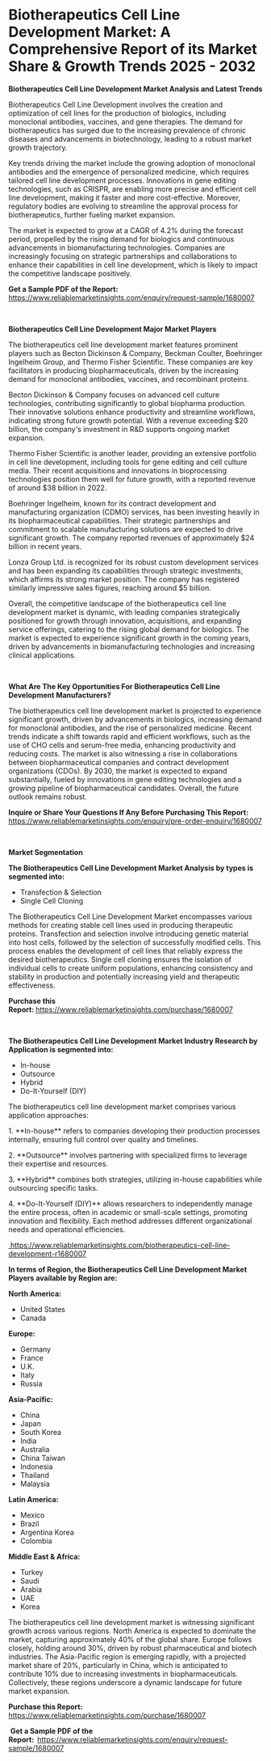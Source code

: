<p><h1>Biotherapeutics Cell Line Development Market: A Comprehensive Report of its Market Share & Growth Trends 2025 - 2032</h1></p><p><strong>Biotherapeutics Cell Line Development Market Analysis and Latest Trends</strong></p>
<p><p>Biotherapeutics Cell Line Development involves the creation and optimization of cell lines for the production of biologics, including monoclonal antibodies, vaccines, and gene therapies. The demand for biotherapeutics has surged due to the increasing prevalence of chronic diseases and advancements in biotechnology, leading to a robust market growth trajectory. </p><p>Key trends driving the market include the growing adoption of monoclonal antibodies and the emergence of personalized medicine, which requires tailored cell line development processes. Innovations in gene editing technologies, such as CRISPR, are enabling more precise and efficient cell line development, making it faster and more cost-effective. Moreover, regulatory bodies are evolving to streamline the approval process for biotherapeutics, further fueling market expansion.</p><p>The market is expected to grow at a CAGR of 4.2% during the forecast period, propelled by the rising demand for biologics and continuous advancements in biomanufacturing technologies. Companies are increasingly focusing on strategic partnerships and collaborations to enhance their capabilities in cell line development, which is likely to impact the competitive landscape positively.</p></p>
<p><strong>Get a Sample PDF of the Report:&nbsp;</strong> <a href="https://www.reliablemarketinsights.com/enquiry/request-sample/1680007?utm_campaign=3037&utm_medium=2&utm_source=Github&utm_content=ia&utm_term=13042025&utm_id=biotherapeutics-cell-line-development">https://www.reliablemarketinsights.com/enquiry/request-sample/1680007</a></p>
<p>&nbsp;</p>
<p><strong>Biotherapeutics Cell Line Development Major Market Players</strong></p>
<p><p>The biotherapeutics cell line development market features prominent players such as Becton Dickinson & Company, Beckman Coulter, Boehringer Ingelheim Group, and Thermo Fisher Scientific. These companies are key facilitators in producing biopharmaceuticals, driven by the increasing demand for monoclonal antibodies, vaccines, and recombinant proteins.</p><p>Becton Dickinson & Company focuses on advanced cell culture technologies, contributing significantly to global biopharma production. Their innovative solutions enhance productivity and streamline workflows, indicating strong future growth potential. With a revenue exceeding $20 billion, the company's investment in R&D supports ongoing market expansion.</p><p>Thermo Fisher Scientific is another leader, providing an extensive portfolio in cell line development, including tools for gene editing and cell culture media. Their recent acquisitions and innovations in bioprocessing technologies position them well for future growth, with a reported revenue of around $38 billion in 2022.</p><p>Boehringer Ingelheim, known for its contract development and manufacturing organization (CDMO) services, has been investing heavily in its biopharmaceutical capabilities. Their strategic partnerships and commitment to scalable manufacturing solutions are expected to drive significant growth. The company reported revenues of approximately $24 billion in recent years.</p><p>Lonza Group Ltd. is recognized for its robust custom development services and has been expanding its capabilities through strategic investments, which affirms its strong market position. The company has registered similarly impressive sales figures, reaching around $5 billion.</p><p>Overall, the competitive landscape of the biotherapeutics cell line development market is dynamic, with leading companies strategically positioned for growth through innovation, acquisitions, and expanding service offerings, catering to the rising global demand for biologics. The market is expected to experience significant growth in the coming years, driven by advancements in biomanufacturing technologies and increasing clinical applications.</p></p>
<p>&nbsp;</p>
<p><strong>What Are The Key Opportunities For Biotherapeutics Cell Line Development Manufacturers?</strong></p>
<p><p>The biotherapeutics cell line development market is projected to experience significant growth, driven by advancements in biologics, increasing demand for monoclonal antibodies, and the rise of personalized medicine. Recent trends indicate a shift towards rapid and efficient workflows, such as the use of CHO cells and serum-free media, enhancing productivity and reducing costs. The market is also witnessing a rise in collaborations between biopharmaceutical companies and contract development organizations (CDOs). By 2030, the market is expected to expand substantially, fueled by innovations in gene editing technologies and a growing pipeline of biopharmaceutical candidates. Overall, the future outlook remains robust.</p></p>
<p><strong>Inquire or Share Your Questions If Any Before Purchasing This Report:</strong> <a href="https://www.reliablemarketinsights.com/enquiry/pre-order-enquiry/1680007?utm_campaign=3037&utm_medium=2&utm_source=Github&utm_content=ia&utm_term=13042025&utm_id=biotherapeutics-cell-line-development">https://www.reliablemarketinsights.com/enquiry/pre-order-enquiry/1680007</a></p>
<p>&nbsp;</p>
<p><strong>Market Segmentation</strong></p>
<p><strong>The Biotherapeutics Cell Line Development Market Analysis by types is segmented into:</strong></p>
<p><ul><li>Transfection & Selection</li><li>Single Cell Cloning</li></ul></p>
<p><p>The Biotherapeutics Cell Line Development Market encompasses various methods for creating stable cell lines used in producing therapeutic proteins. Transfection and selection involve introducing genetic material into host cells, followed by the selection of successfully modified cells. This process enables the development of cell lines that reliably express the desired biotherapeutics. Single cell cloning ensures the isolation of individual cells to create uniform populations, enhancing consistency and stability in production and potentially increasing yield and therapeutic effectiveness.</p></p>
<p><strong>Purchase this Report:&nbsp;</strong><a href="https://www.reliablemarketinsights.com/purchase/1680007?utm_campaign=3037&utm_medium=2&utm_source=Github&utm_content=ia&utm_term=13042025&utm_id=biotherapeutics-cell-line-development">https://www.reliablemarketinsights.com/purchase/1680007</a></p>
<p>&nbsp;</p>
<p><strong>The Biotherapeutics Cell Line Development Market Industry Research by Application is segmented into:</strong></p>
<p><ul><li>In-house</li><li>Outsource</li><li>Hybrid</li><li>Do-It-Yourself (DIY)</li></ul></p>
<p><p>The biotherapeutics cell line development market comprises various application approaches: </p><p>1. **In-house** refers to companies developing their production processes internally, ensuring full control over quality and timelines. </p><p>2. **Outsource** involves partnering with specialized firms to leverage their expertise and resources. </p><p>3. **Hybrid** combines both strategies, utilizing in-house capabilities while outsourcing specific tasks. </p><p>4. **Do-It-Yourself (DIY)** allows researchers to independently manage the entire process, often in academic or small-scale settings, promoting innovation and flexibility. Each method addresses different organizational needs and operational efficiencies.</p></p>
<p><a href="https://www.reliablemarketinsights.com/biotherapeutics-cell-line-development-r1680007?utm_campaign=3037&utm_medium=2&utm_source=Github&utm_content=ia&utm_term=13042025&utm_id=biotherapeutics-cell-line-development">&nbsp;https://www.reliablemarketinsights.com/biotherapeutics-cell-line-development-r1680007</a></p>
<p><strong>In terms of Region, the Biotherapeutics Cell Line Development Market Players available by Region are:</strong></p>
<p>
    <p> <strong> North America: </strong>
        <ul>
            <li>United States</li>
            <li>Canada</li>
        </ul>
        </p> 
    <p> <strong> Europe: </strong>
        <ul>
            <li>Germany</li>
            <li>France</li>
            <li>U.K.</li>
            <li>Italy</li>
            <li>Russia</li>
        </ul>
        </p> 
    <p> <strong> Asia-Pacific: </strong>
        <ul>
            <li>China</li>
            <li>Japan</li>
            <li>South Korea</li>
            <li>India</li>
            <li>Australia</li>
            <li>China Taiwan</li>
            <li>Indonesia</li>
            <li>Thailand</li>
            <li>Malaysia</li>
        </ul>
        </p> 
    <p> <strong> Latin America: </strong>
        <ul>
            <li>Mexico</li>
            <li>Brazil</li>
            <li>Argentina Korea</li>
            <li>Colombia</li>
        </ul>
        </p> 
    <p> <strong> Middle East & Africa: </strong>
        <ul>
            <li>Turkey</li>
            <li>Saudi</li>
            <li>Arabia</li>
            <li>UAE</li>
            <li>Korea</li>
        </ul>
    </p>
    </p>
<p><p>The biotherapeutics cell line development market is witnessing significant growth across various regions. North America is expected to dominate the market, capturing approximately 40% of the global share. Europe follows closely, holding around 30%, driven by robust pharmaceutical and biotech industries. The Asia-Pacific region is emerging rapidly, with a projected market share of 20%, particularly in China, which is anticipated to contribute 10% due to increasing investments in biopharmaceuticals. Collectively, these regions underscore a dynamic landscape for future market expansion.</p></p>
<p><strong>Purchase this Report: </strong><a href="https://www.reliablemarketinsights.com/purchase/1680007?utm_campaign=3037&utm_medium=2&utm_source=Github&utm_content=ia&utm_term=13042025&utm_id=biotherapeutics-cell-line-development">https://www.reliablemarketinsights.com/purchase/1680007</a></p>
<p>&nbsp;<strong>Get a Sample PDF of the Report:&nbsp;&nbsp;</strong><a href="https://www.reliablemarketinsights.com/enquiry/request-sample/1680007?utm_campaign=3037&utm_medium=2&utm_source=Github&utm_content=ia&utm_term=13042025&utm_id=biotherapeutics-cell-line-development">https://www.reliablemarketinsights.com/enquiry/request-sample/1680007</a></p>
<p><strong></strong></p>
<p><p></p><p></p><p></p></p>